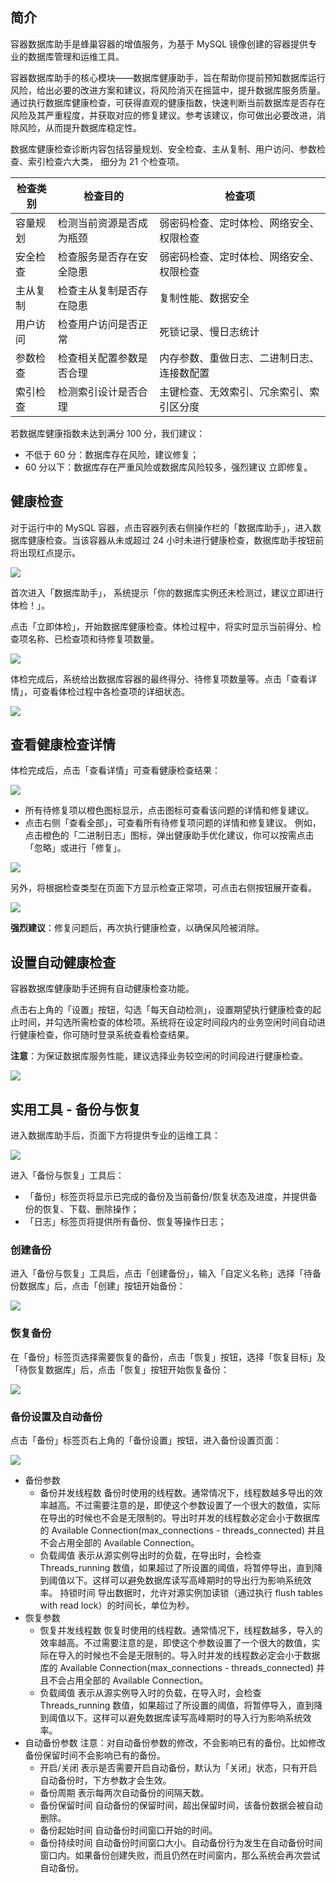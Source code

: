 ## 简介

容器数据库助手是蜂巢容器的增值服务，为基于 MySQL 镜像创建的容器提供专业的数据库管理和运维工具。

容器数据库助手的核心模块——数据库健康助手，旨在帮助你提前预知数据库运行风险，给出必要的改进方案和建议，将风险消灭在摇篮中，提升数据库服务质量。通过执行数据库健康检查，可获得直观的健康指数，快速判断当前数据库是否存在风险及其严重程度，并获取对应的修复建议。参考该建议，你可做出必要改进，消除风险，从而提升数据库稳定性。

数据库健康检查诊断内容包括容量规划、安全检查、主从复制、用户访问、参数检查、索引检查六大类， 细分为 21 个检查项。

|**检查类别**|          **检查目的**     |               **检查项**                 |
|------------|---------------------------|------------------------------------------|
|容量规划    |检测当前资源是否成为瓶颈   |弱密码检查、定时体检、网络安全、权限检查  |
|安全检查    |检查服务是否存在安全隐患   |弱密码检查、定时体检、网络安全、权限检查  |
|主从复制    |检查主从复制是否存在隐患   |复制性能、数据安全                        |
|用户访问    |检查用户访问是否正常       |死锁记录、慢日志统计                      |
|参数检查    |检查相关配置参数是否合理   |内存参数、重做日志、二进制日志、连接数配置|
|索引检查    |检测索引设计是否合理       |主键检查、无效索引、冗余索引、索引区分度  |

若数据库健康指数未达到满分 100 分，我们建议：

* 不低于 60 分：数据库存在风险，建议修复；
* 60 分以下：数据库存在严重风险或数据库风险较多，强烈建议 立即修复。
## 健康检查

对于运行中的 MySQL 容器，点击容器列表右侧操作栏的「数据库助手」，进入数据库健康检查。当该容器从未或超过 24 小时未进行健康检查，数据库助手按钮前将出现红点提示。

![](../image/容器数据库助手-容器列表.png)

首次进入「数据库助手」， 系统提示「你的数据库实例还未检测过，建议立即进行体检！」。

点击「立即体检」，开始数据库健康检查。体检过程中，将实时显示当前得分、检查项名称、已检查项和待修复项数量。

![](../image/容器数据库助手-立即体检.png)

体检完成后，系统给出数据库容器的最终得分、待修复项数量等。点击「查看详情」，可查看体检过程中各检查项的详细状态。

![](../image/容器数据库助手-查看详情.png)

## 查看健康检查详情

体检完成后，点击「查看详情」可查看健康检查结果：

![](../image/容器数据库助手-查看全部.png)

* 所有待修复项以橙色图标显示，点击图标可查看该问题的详情和修复建议。
* 点击右侧「查看全部」，可查看所有待修复项问题的详情和修复建议。
例如，点击橙色的「二进制日志」图标，弹出健康助手优化建议，你可以按需点击「忽略」或进行「修复」。

![](../image/容器数据库助手-存储空间.png)

另外，将根据检查类型在页面下方显示检查正常项，可点击右侧按钮展开查看。

![](../image/容器数据库助手-正常项.png)

**强烈建议**：修复问题后，再次执行健康检查，以确保风险被消除。

## 设置自动健康检查

容器数据库健康助手还拥有自动健康检查功能。

点击右上角的「设置」按钮，勾选「每天自动检测」，设置期望执行健康检查的起止时间，并勾选所需检查的体检项。系统将在设定时间段内的业务空闲时间自动进行健康检查，你可随时登录系统查看检查结果。

**注意**：为保证数据库服务性能，建议选择业务较空闲的时间段进行健康检查。

![](../image/容器数据库助手-自动检查.png)

## 实用工具 - 备份与恢复

进入数据库助手后，页面下方将提供专业的运维工具：

![](../image/容器数据库助手-实用工具.png)

进入「备份与恢复」工具后：

* 「备份」标签页将显示已完成的备份及当前备份/恢复状态及进度，并提供备份的恢复、下载、删除操作；
* 「日志」标签页将提供所有备份、恢复等操作日志；
### 创建备份
进入「备份与恢复」工具后，点击「创建备份」，输入「自定义名称」选择「待备份数据库」后，点击「创建」按钮开始备份：

![](../image/容器数据库助手-创建备份.png)

### 恢复备份
在「备份」标签页选择需要恢复的备份，点击「恢复」按钮，选择「恢复目标」及「待恢复数据库」后，点击「恢复」按钮开始恢复备份：

![](../image/容器数据库助手-恢复备份.png)

### 备份设置及自动备份
点击「备份」标签页右上角的「备份设置」按钮，进入备份设置页面：

![](../image/容器数据库助手-备份设置.png)

* 备份参数
  * 备份并发线程数
备份时使用的线程数。通常情况下，线程数越多导出的效率越高。不过需要注意的是，即使这个参数设置了一个很大的数值，实际在导出的时候也不会是无限制的。导出时并发的线程数必定会小于数据库的 Available Connection(max_connections - threads_connected) 并且不会占用全部的 Available Connection。
  * 负载阈值
表示从源实例导出时的负载，在导出时，会检查 Threads_running 数值，如果超过了所设置的阈值，将暂停导出，直到降到阈值以下。这样可以避免数据库读写高峰期时的导出行为影响系统效率。
持锁时间
导出数据时，允许对源实例加读锁（通过执行 flush tables with read lock）的时间长，单位为秒。
* 恢复参数
  * 恢复并发线程数
恢复时使用的线程数。通常情况下，线程数越多，导入的效率越高。不过需要注意的是，即使这个参数设置了一个很大的数值，实际在导入的时候也不会是无限制的。导入时并发的线程数必定会小于数据库的 Available Connection(max_connections - threads_connected) 并且不会占用全部的 Available Connection。
  * 负载阈值
表示从源实例导入时的负载，在导入时，会检查 Threads_running 数值，如果超过了所设置的阈值，将暂停导入，直到降到阈值以下。这样可以避免数据库读写高峰期时的导入行为影响系统效率。
* 自动备份参数
注意：对自动备份参数的修改，不会影响已有的备份。比如修改备份保留时间不会影响已有的备份。
  * 开启/关闭
表示是否需要开启自动备份，默认为「关闭」状态，只有开启自动备份时，下方参数才会生效。
  * 备份周期
表示每两次自动备份的间隔天数。
  * 备份保留时间
自动备份的保留时间，超出保留时间，该备份数据会被自动删除。
  * 备份起始时间
自动备份时间窗口开始的时间。
  * 备份持续时间
自动备份时间窗口大小。自动备份行为发生在自动备份时间窗口内。如果备份创建失败，而且仍然在时间窗内，那么系统会再次尝试自动备份。











































